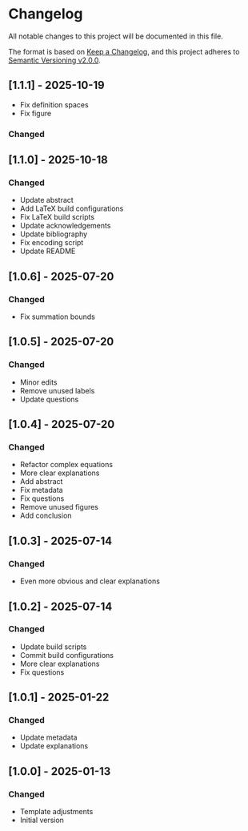 # Changelog

All notable changes to this project will be documented in this file.

The format is based on [Keep a Changelog](https://keepachangelog.com/en/1.0.0/),
and this project adheres to [Semantic Versioning v2.0.0](https://semver.org/spec/v2.0.0.html).

## [1.1.1] - 2025-10-19

- Fix definition spaces
- Fix figure

### Changed

## [1.1.0] - 2025-10-18

### Changed

- Update abstract
- Add LaTeX build configurations
- Fix LaTeX build scripts
- Update acknowledgements
- Update bibliography
- Fix encoding script
- Update README

## [1.0.6] - 2025-07-20

### Changed

- Fix summation bounds

## [1.0.5] - 2025-07-20

### Changed

- Minor edits
- Remove unused labels
- Update questions

## [1.0.4] - 2025-07-20

### Changed

- Refactor complex equations
- More clear explanations
- Add abstract
- Fix metadata
- Fix questions
- Remove unused figures
- Add conclusion

## [1.0.3] - 2025-07-14

### Changed

- Even more obvious and clear explanations

## [1.0.2] - 2025-07-14

### Changed

- Update build scripts
- Commit build configurations
- More clear explanations
- Fix questions

## [1.0.1] - 2025-01-22

### Changed

- Update metadata
- Update explanations

## [1.0.0] - 2025-01-13

### Changed

- Template adjustments
- Initial version
